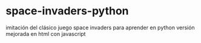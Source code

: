 # space-invaders-python
imitación del clásico juego space invaders para aprender en python
versión mejorada en html con javascript
